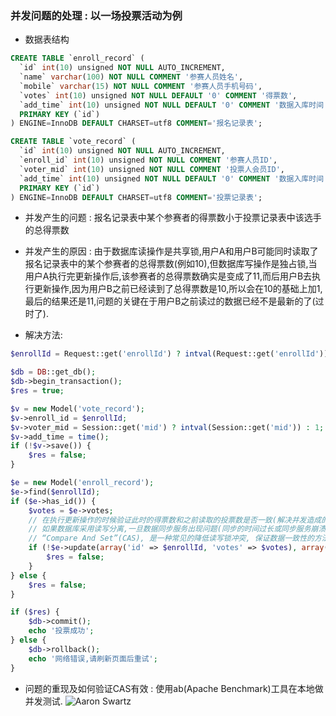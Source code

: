 ### 并发问题的处理 : 以一场投票活动为例

* 数据表结构
```sql
CREATE TABLE `enroll_record` (
  `id` int(10) unsigned NOT NULL AUTO_INCREMENT,
  `name` varchar(100) NOT NULL COMMENT '参赛人员姓名',
  `mobile` varchar(15) NOT NULL COMMENT '参赛人员手机号码',
  `votes` int(10) unsigned NOT NULL DEFAULT '0' COMMENT '得票数',
  `add_time` int(10) unsigned NOT NULL DEFAULT '0' COMMENT '数据入库时间',
  PRIMARY KEY (`id`)
) ENGINE=InnoDB DEFAULT CHARSET=utf8 COMMENT='报名记录表';

CREATE TABLE `vote_record` (
  `id` int(10) unsigned NOT NULL AUTO_INCREMENT,
  `enroll_id` int(10) unsigned NOT NULL COMMENT '参赛人员ID',
  `voter_mid` int(10) unsigned NOT NULL COMMENT '投票人会员ID',
  `add_time` int(10) unsigned NOT NULL DEFAULT '0' COMMENT '数据入库时间',
  PRIMARY KEY (`id`)
) ENGINE=InnoDB DEFAULT CHARSET=utf8 COMMENT='投票记录表';
```

* 并发产生的问题 : 报名记录表中某个参赛者的得票数小于投票记录表中该选手的总得票数

* 并发产生的原因 : 由于数据库读操作是共享锁,用户A和用户B可能同时读取了报名记录表中的某个参赛者的总得票数(例如10),但数据库写操作是独占锁,当用户A执行完更新操作后,该参赛者的总得票数确实是变成了11,而后用户B去执行更新操作,因为用户B之前已经读到了总得票数是10,所以会在10的基础上加1,最后的结果还是11,问题的关键在于用户B之前读过的数据已经不是最新的了(过时了).

* 解决方法:
```php
$enrollId = Request::get('enrollId') ? intval(Request::get('enrollId')) : 0;

$db = DB::get_db();
$db->begin_transaction();
$res = true;

$v = new Model('vote_record');
$v->enroll_id = $enrollId;
$v->voter_mid = Session::get('mid') ? intval(Session::get('mid')) : 1;
$v->add_time = time();
if (!$v->save()) {
    $res = false;
}

$e = new Model('enroll_record');
$e->find($enrollId);
if ($e->has_id()) {
    $votes = $e->votes; 
    // 在执行更新操作的时候验证此时的得票数和之前读取的投票数是否一致(解决并发造成的数据被覆盖的问题)
    // 如果数据库采用读写分离,一旦数据同步服务出现问题(同步的时间过长或同步服务崩溃),导致主从数据不一致,会影响此处程序的运行,造成此处的更新操作会失败
    // “Compare And Set”(CAS), 是一种常见的降低读写锁冲突, 保证数据一致性的方法
    if (!$e->update(array('id' => $enrollId, 'votes' => $votes), array('votes' => $votes + 1))) {
        $res = false;
    }
} else {
    $res = false;
}

if ($res) {
    $db->commit();
    echo '投票成功';
} else {
    $db->rollback();
    echo '网络错误,请刷新页面后重试';
}
```

* 问题的重现及如何验证CAS有效 : 使用ab(Apache Benchmark)工具在本地做并发测试.
![Aaron Swartz](https://raw.githubusercontent.com/xiabeifeng/study-notes/master/PHP/images/ab_concurrent_test.png)
